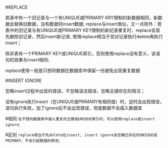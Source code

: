 #REPLACE

若表中有一个旧记录与一个有UNIQUE或PRIMARY KRY限制的新数据相同，新数据会替换旧数据，没有数据则insert数据;
replace与insert类似，又一点除外：若表中的旧记录与有UNIQUE或PRIMARY KEY限制的新纪录重复时，replace会首先删除旧记录，然后insert新记录, 使用replace相当于现对记录执行delete再执行insert；

除非表有一个PRIMARY KEY或UNIQUE索引，否则使用replace没有意义，该语句的效果与insert相同;

replace使用一般是只想将数据在数据库中保留一份避免出现重复数据

#INSERT IGNORE

忽略insert过程中出现的错误，不忽略语法错误，忽略主键存在的情况；

没有ignore执行insert（在UNIQUE或PRIMARY有相同值）时，这时会出现错误，语句执行失败，加了ignore后不会出现错误，但是数据不会插入数据库

#相同
`在不想向数据库中插入重复的主键或UNIQUE索引时，可以使用replace或insert ignore`;

#区别
`replace相当于先delete在insert, insert ignore会忽略已存在的UNIQUE或PRIMARY，不会引起数据的修改`;